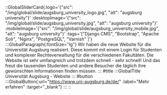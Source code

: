 ::GlobalSliderCard{:logo='{"src": "/img/global/slide/augsburg_university_logo.jpg", "alt": "augsburg university"}' :desktopImage='{"src": "/img/global/slide/augsburg_university.jpg", "alt": "augsburg university"}' :mobileImage='{"src": "/img/global/slide/augsburg_university_mobile.jpg", "alt": "augsburg university"}' :tags='["Django CMS", "Bootstrap", "Apache Solr", "Nginx", "PostgreSQL", "Varnish" ]'}
:::GlobalParagraph{:fontSize="lg"}
Wir haben die neue Website für die Universität Augsburg realisiert. Diese kommt mit einem Login für Studenten und komplexer Rechteverwaltung für die verschiedenen Fakultäten. Die Website ist sehr umfangreich und trotzdem schnell - sehr schnell! Und das freut die tausenden Studenten und andere Besucher die täglich ihre gewünschten Informationen finden müssen.
:::
#title
:::GlobalTitle
Universität Augsburg - Website
:::
#button
:::GlobalButton{:url="https://www.uni-augsburg.de/de/" :label="Mehr erfahren" :target="_blank"}
:::
::